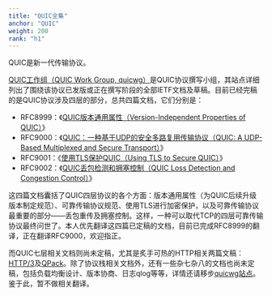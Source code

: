 ```yaml
---
title: "QUIC全集"
anchor: "QUIC"
weight: 200
rank: "h1"
---
```


QUIC是新一代传输协议。

[QUIC工作组（QUIC Work Group, quicwg）](https://quicwg.org/)是QUIC协议撰写小组，其站点详细列出了围绕该协议已发版或正在撰写阶段的全部IETF文档及草稿。目前已经完稿的是QUIC协议涉及四层的部分，总共四篇文档，它们分别是：
- RFC8999：《[QUIC版本通用属性（Version-Independent Properties of QUIC）](https://www.rfc-editor.org/rfc/rfc8999.html)》
- RFC9000：《[QUIC：一种基于UDP的安全多路复用传输协议（QUIC: A UDP-Based Multiplexed and Secure Transport）](https://www.rfc-editor.org/rfc/rfc9000.html)》
- RFC9001：《[使用TLS保护QUIC（Using TLS to Secure QUIC）](https://www.rfc-editor.org/rfc/rfc9001.html)》
- RFC9002：《[QUIC丢包检测和拥塞控制（QUIC Loss Detection and Congestion Control）](https://www.rfc-editor.org/rfc/rfc9002.html)》

这四篇文档囊括了QUIC四层协议的各个方面：版本通用属性（为QUIC后续升级版本制定规范）、可靠传输协议规范、使用TLS进行加密保护，以及可靠传输协议最重要的部分——丢包重传及拥塞控制。这样，一种可以取代TCP的四层可靠传输协议最终问世了。本人优先翻译这四篇已定稿的文档，目前已完成RFC8999的翻译，正在翻译RFC9000，欢迎指正。

而QUIC七层相关文档则尚未定稿，尤其是炙手可热的HTTP相关两篇文稿：[HTTP/3](https://datatracker.ietf.org/doc/html/draft-ietf-quic-http)及[QPack](https://datatracker.ietf.org/doc/html/draft-ietf-quic-qpack)。除了协议栈相关文档外，还有一些杂七杂八的文档也尚未定稿，包括负载均衡设计、版本协商、日志qlog等等，详情还请移步[quicwg站点](https://quicwg.org/)。鉴于此，暂不做相关翻译。